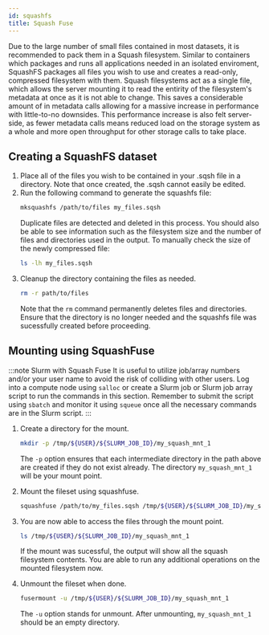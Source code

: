 ```yaml
---
id: squashfs
title: Squash Fuse
---
```


Due to the large number of small files contained in most datasets, it is recommended to pack them in a Squash filesystem. Similar to containers which packages and runs all applications needed in an isolated enviroment, SquashFS packages all files you wish to use and creates a read-only, compressed filesystem with them. Squash filesystems act as a single file, which allows the server mounting it to read the entirity of the filesystem's metadata at once as it is not able to change. This saves a considerable amount of in metadata calls allowing for a massive increase in performance with little-to-no downsides. This performance increase is also felt server-side, as fewer metadata calls means reduced load on the storage system as a whole and more open throughput for other storage calls to take place.

## Creating a SquashFS dataset

1. Place all of the files you wish to be contained in your .sqsh file in a directory. Note that once created, the .sqsh cannot easily be edited.
2. Run the following command to generate the squashfs file:
   ```bash
   mksquashfs /path/to/files my_files.sqsh
   ```
   Duplicate files are detected and deleted in this process. You should also be able to see information such as the filesystem size and the number of files and directories used in the output. To manually check the size of the newly compressed file:
   ```bash
   ls -lh my_files.sqsh
   ```
3. Cleanup the directory containing the files as needed. 
    ```bash
    rm -r path/to/files
    ```
    Note that the `rm` command permanently deletes files and directories. Ensure that the directory is no longer needed and the squashfs file was sucessfully created before proceeding.

## Mounting using SquashFuse
:::note Slurm with Squash Fuse
It is useful to utilize job/array numbers and/or your user name to avoid the risk of colliding with other users. Log into a compute node using `salloc` or create a Slurm job or Slurm job array script to run the commands in this section. Remember to submit the script using `sbatch` and monitor it using `squeue` once all the necessary commands are in the Slurm script.
:::

1. Create a directory for the mount. 

    ```bash
    mkdir -p /tmp/${USER}/${SLURM_JOB_ID}/my_squash_mnt_1
    ```
    The `-p` option ensures that each intermediate directory in the path above are created if they do not exist already. The directory `my_squash_mnt_1` will be your mount point.

2. Mount the fileset using squashfuse.
    ```bash
    squashfuse /path/to/my_files.sqsh /tmp/${USER}/${SLURM_JOB_ID}/my_squash_mnt_1
    ```

3. You are now able to access the files through the mount point.
    ```bash
    ls /tmp/${USER}/${SLURM_JOB_ID}/my_squash_mnt_1
    ```
    If the mount was sucessful, the output will show all the squash filesystem contents. You are able to run any additional operations on the mounted filesystem now.

4. Unmount the fileset when done.
    ```bash
    fusermount -u /tmp/${USER}/${SLURM_JOB_ID}/my_squash_mnt_1
    ```
    The `-u` option stands for unmount. After unmounting, `my_squash_mnt_1` should be an empty directory.
